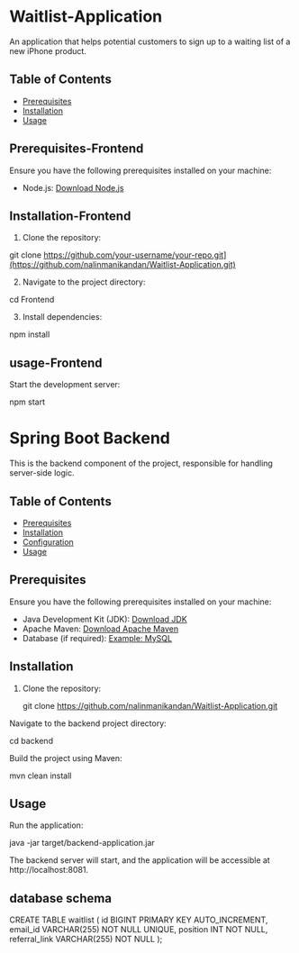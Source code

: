 # Waitlist-Application

An application that helps potential customers to sign up to a
waiting list of a new iPhone product.

## Table of Contents

- [Prerequisites](#prerequisites)
- [Installation](#installation)
- [Usage](#usage)

## Prerequisites-Frontend

Ensure you have the following prerequisites installed on your machine:

- Node.js: [Download Node.js](https://nodejs.org/)

## Installation-Frontend

1. Clone the repository:

git clone https://github.com/your-username/your-repo.git](https://github.com/nalinmanikandan/Waitlist-Application.git)

2. Navigate to the project directory:

cd Frontend

3. Install dependencies:

npm install

## usage-Frontend

Start the development server:

npm start


# Spring Boot Backend

This is the backend component of the project, responsible for handling server-side logic.

## Table of Contents

- [Prerequisites](#prerequisites)
- [Installation](#installation)
- [Configuration](#configuration)
- [Usage](#usage)

## Prerequisites

Ensure you have the following prerequisites installed on your machine:

- Java Development Kit (JDK): [Download JDK](https://www.oracle.com/java/technologies/javase-downloads.html)
- Apache Maven: [Download Apache Maven](https://maven.apache.org/download.cgi)
- Database (if required): [Example: MySQL](https://dev.mysql.com/downloads/)

## Installation

1. Clone the repository:

   git clone https://github.com/nalinmanikandan/Waitlist-Application.git

Navigate to the backend project directory:

cd backend

Build the project using Maven:

mvn clean install

## Usage

Run the application:

java -jar target/backend-application.jar

The backend server will start, and the application will be accessible at http://localhost:8081.

## database schema

CREATE TABLE waitlist (
    id BIGINT PRIMARY KEY AUTO_INCREMENT,
    email_id VARCHAR(255) NOT NULL UNIQUE,
    position INT NOT NULL,
    referral_link VARCHAR(255) NOT NULL
);
